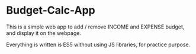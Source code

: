 # Budget-Calc-App

This is a simple web app to add / remove INCOME and EXPENSE budget, and display it on the webpage.

Everything is written is ES5 without using JS libraries, for practice purpose.

